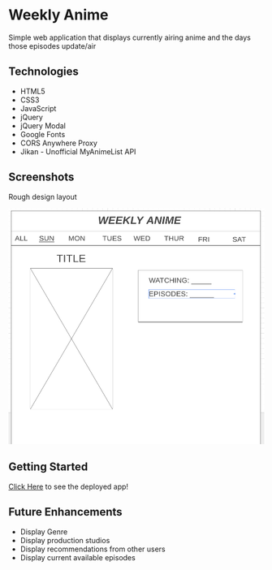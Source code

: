 # Weekly Anime

Simple web application that displays currently airing anime and the days those episodes update/air

## Technologies

- HTML5
- CSS3 
- JavaScript
- jQuery
- jQuery Modal
- Google Fonts
- CORS Anywhere Proxy
- Jikan - Unofficial MyAnimeList API

## Screenshots
Rough design layout

![wireframe](./imgs/week-anime-wireframe.png)

## Getting Started
[Click Here](https://dcameronnguyen.github.io/Daily-Anime/) to see the deployed app!

## Future Enhancements
- Display Genre
- Display production studios
- Display recommendations from other users
- Display current available episodes